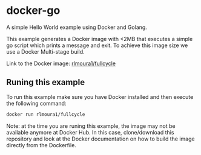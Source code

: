 # docker-go
A simple Hello World example using Docker and Golang. 

This example generates a Docker image with <2MB that executes a simple go script which prints a message and exit. To achieve this image size we use a Docker Multi-stage build.

Link to the Docker image: [rlmoura1/fullcycle](https://hub.docker.com/r/rlmoura1/fullcycle)

## Runing this example

To run this example make sure you have Docker installed and then execute the following command:
``` bash
docker run rlmoura1/fullcycle
```

Note: at the time you are runing this example, the image may not be available anymore at Docker Hub. In this case, clone/download this repository and look at the Docker documentation on how to build the image directly from the Dockerfile.